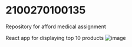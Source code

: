 # 2100270100135
Repository for afford medical assignment


React app for displaying top 10 products
![image](https://github.com/sadhvi1/2100270100135/assets/98698663/575e7621-895d-46ba-b725-6341e7244eaf)
